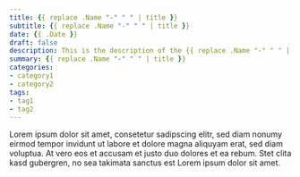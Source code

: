 ```yaml
---
title: {{ replace .Name "-" " " | title }}
subtitle: {{ replace .Name "-" " " | title }}
date: {{ .Date }}
draft: false
description: This is the description of the {{ replace .Name "-" " " | title }} post
summary: {{ replace .Name "-" " " | title }}
categories:
- category1
- category2
tags:
- tag1
- tag2
---
```

Lorem ipsum dolor sit amet, consetetur sadipscing elitr, sed diam nonumy eirmod tempor invidunt ut labore et dolore magna aliquyam erat, sed diam voluptua. At vero eos et accusam et justo duo dolores et ea rebum. Stet clita kasd gubergren, no sea takimata sanctus est Lorem ipsum dolor sit amet.
